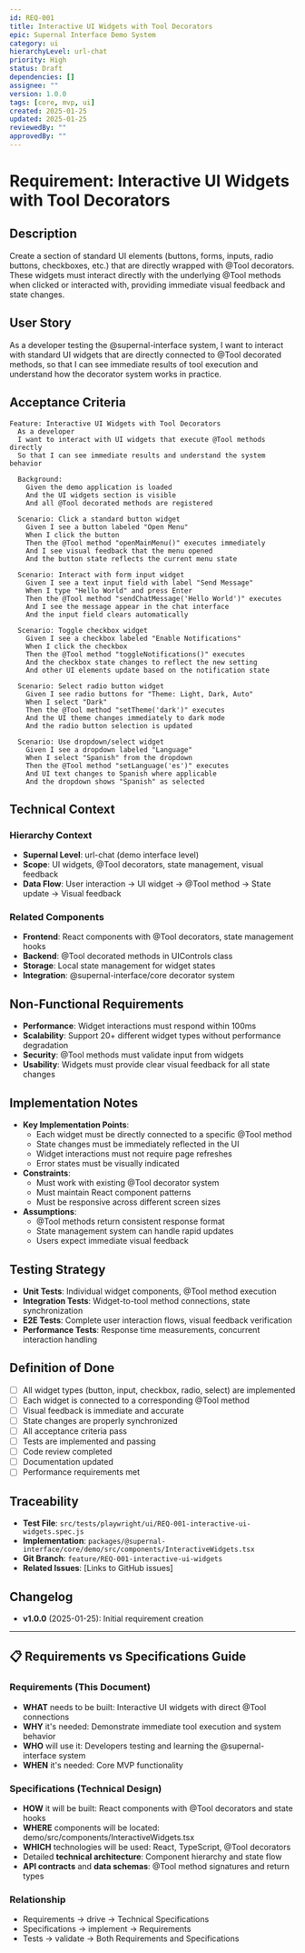 ```yaml
---
id: REQ-001
title: Interactive UI Widgets with Tool Decorators
epic: Supernal Interface Demo System
category: ui
hierarchyLevel: url-chat
priority: High
status: Draft
dependencies: []
assignee: ""
version: 1.0.0
tags: [core, mvp, ui]
created: 2025-01-25
updated: 2025-01-25
reviewedBy: ""
approvedBy: ""
---
```


# Requirement: Interactive UI Widgets with Tool Decorators

## Description
Create a section of standard UI elements (buttons, forms, inputs, radio buttons, checkboxes, etc.) that are directly wrapped with @Tool decorators. These widgets must interact directly with the underlying @Tool methods when clicked or interacted with, providing immediate visual feedback and state changes.

## User Story
As a developer testing the @supernal-interface system, I want to interact with standard UI widgets that are directly connected to @Tool decorated methods, so that I can see immediate results of tool execution and understand how the decorator system works in practice.

## Acceptance Criteria

```gherkin
Feature: Interactive UI Widgets with Tool Decorators
  As a developer
  I want to interact with UI widgets that execute @Tool methods directly
  So that I can see immediate results and understand the system behavior

  Background:
    Given the demo application is loaded
    And the UI widgets section is visible
    And all @Tool decorated methods are registered

  Scenario: Click a standard button widget
    Given I see a button labeled "Open Menu"
    When I click the button
    Then the @Tool method "openMainMenu()" executes immediately
    And I see visual feedback that the menu opened
    And the button state reflects the current menu state

  Scenario: Interact with form input widget
    Given I see a text input field with label "Send Message"
    When I type "Hello World" and press Enter
    Then the @Tool method "sendChatMessage('Hello World')" executes
    And I see the message appear in the chat interface
    And the input field clears automatically

  Scenario: Toggle checkbox widget
    Given I see a checkbox labeled "Enable Notifications"
    When I click the checkbox
    Then the @Tool method "toggleNotifications()" executes
    And the checkbox state changes to reflect the new setting
    And other UI elements update based on the notification state

  Scenario: Select radio button widget
    Given I see radio buttons for "Theme: Light, Dark, Auto"
    When I select "Dark"
    Then the @Tool method "setTheme('dark')" executes
    And the UI theme changes immediately to dark mode
    And the radio button selection is updated

  Scenario: Use dropdown/select widget
    Given I see a dropdown labeled "Language"
    When I select "Spanish" from the dropdown
    Then the @Tool method "setLanguage('es')" executes
    And UI text changes to Spanish where applicable
    And the dropdown shows "Spanish" as selected
```

## Technical Context

### Hierarchy Context
- **Supernal Level**: url-chat (demo interface level)
- **Scope**: UI widgets, @Tool decorators, state management, visual feedback
- **Data Flow**: User interaction → UI widget → @Tool method → State update → Visual feedback

### Related Components
- **Frontend**: React components with @Tool decorators, state management hooks
- **Backend**: @Tool decorated methods in UIControls class
- **Storage**: Local state management for widget states
- **Integration**: @supernal-interface/core decorator system

## Non-Functional Requirements
- **Performance**: Widget interactions must respond within 100ms
- **Scalability**: Support 20+ different widget types without performance degradation
- **Security**: @Tool methods must validate input from widgets
- **Usability**: Widgets must provide clear visual feedback for all state changes

## Implementation Notes
- **Key Implementation Points**: 
  - Each widget must be directly connected to a specific @Tool method
  - State changes must be immediately reflected in the UI
  - Widget interactions must not require page refreshes
  - Error states must be visually indicated
- **Constraints**: 
  - Must work with existing @Tool decorator system
  - Must maintain React component patterns
  - Must be responsive across different screen sizes
- **Assumptions**: 
  - @Tool methods return consistent response format
  - State management system can handle rapid updates
  - Users expect immediate visual feedback

## Testing Strategy
- **Unit Tests**: Individual widget components, @Tool method execution
- **Integration Tests**: Widget-to-tool method connections, state synchronization
- **E2E Tests**: Complete user interaction flows, visual feedback verification
- **Performance Tests**: Response time measurements, concurrent interaction handling

## Definition of Done
- [ ] All widget types (button, input, checkbox, radio, select) are implemented
- [ ] Each widget is connected to a corresponding @Tool method
- [ ] Visual feedback is immediate and accurate
- [ ] State changes are properly synchronized
- [ ] All acceptance criteria pass
- [ ] Tests are implemented and passing
- [ ] Code review completed
- [ ] Documentation updated
- [ ] Performance requirements met

## Traceability
- **Test File**: `src/tests/playwright/ui/REQ-001-interactive-ui-widgets.spec.js`
- **Implementation**: `packages/@supernal-interface/core/demo/src/components/InteractiveWidgets.tsx`
- **Git Branch**: `feature/REQ-001-interactive-ui-widgets`
- **Related Issues**: [Links to GitHub issues]

## Changelog
- **v1.0.0** (2025-01-25): Initial requirement creation

---

## 📋 **Requirements vs Specifications Guide**

### **Requirements (This Document)**
- **WHAT** needs to be built: Interactive UI widgets with direct @Tool connections
- **WHY** it's needed: Demonstrate immediate tool execution and system behavior
- **WHO** will use it: Developers testing and learning the @supernal-interface system
- **WHEN** it's needed: Core MVP functionality

### **Specifications (Technical Design)**
- **HOW** it will be built: React components with @Tool decorators and state hooks
- **WHERE** components will be located: demo/src/components/InteractiveWidgets.tsx
- **WHICH** technologies will be used: React, TypeScript, @Tool decorators
- Detailed **technical architecture**: Component hierarchy and state flow
- **API contracts** and **data schemas**: @Tool method signatures and return types

### **Relationship**
- Requirements → drive → Technical Specifications
- Specifications → implement → Requirements  
- Tests → validate → Both Requirements and Specifications
